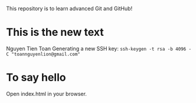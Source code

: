 This repository is to learn advanced Git and GitHub!

# This is the new text
Nguyen Tien Toan
Generating a new SSH key: ``ssh-keygen -t rsa -b 4096 -C "toannguyenlion@gmail.com"``

# To say hello
Open index.html in your browser.